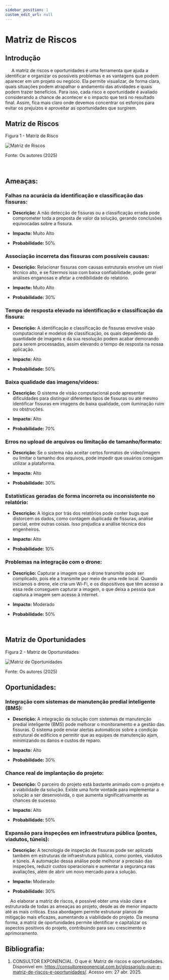 ```yaml
---
sidebar_position: 1
custom_edit_url: null
---
```


# Matriz de Riscos

## Introdução

&nbsp;&nbsp;&nbsp;&nbsp; A matriz de riscos e oportunidades é uma ferramenta que ajuda a identificar e organizar os possíveis problemas e as vantagens que podem aparecer em um projeto ou negócio. Ela permite visualizar, de forma clara, quais situações podem atrapalhar o andamento das atividades e quais podem trazer benefícios. Para isso, cada risco e oportunidade é avaliado considerando a chance de acontecer e o impacto que terá no resultado final. Assim, fica mais claro  onde devemos concentrar os esforços para evitar os  prejuízos e aproveitar as oportunidades que surgirem.
<br />

## Matriz de Riscos

<p style={{textAlign: 'center'}}>Figura 1 - Matriz de Risco</p>
<div style={{margin: 25}}>
    <div style={{textAlign: 'center'}}>
        <img src={require("../../../../static/img/matriz_de_riscos.png").default} style={{width: 800}} alt="Matriz de Riscos" />
        <br />
    </div>
</div>
<p style={{textAlign: 'center'}}>Fonte: Os autores (2025)</p>


<br />


## **Ameaças:**

### **Falhas na acurácia da identificação e classificação das fissuras:** 
- **Descrição:** A não detecção de fissuras ou a classificação errada pode comprometer toda a proposta de valor da solução, gerando conclusões equivocadas sobre a fissura.

- **Impacto:** Muito Alto

- **Probabilidade:** 50% 

 
### **Associação incorreta das fissuras com possíveis causas:** 
- **Descrição:** Relacionar fissuras com causas estruturais envolve um nível técnico alto, e se fizermos isso com baixa confiabilidade, pode gerar análises enganosas e afetar a credibilidade do relatório.

- **Impacto:** Muito Alto 

- **Probabilidade:** 30% 
 
### **Tempo de resposta elevado na identificação e classificação da fissura:** 
- **Descrição:** A identificação e classificação de fissuras envolve visão computacional e modelos de classificação, os quais depedendo da quantidade de imagens e da sua resolução podem acabar demorando para serem processadas, assim elevando o tempo de resposta na nossa aplicação.

- **Impacto:** Alto 

- **Probabilidade:** 50% 

### **Baixa qualidade das imagens/vídeos:** 
- **Descrição:** O sistema de visão computacional pode apresentar dificuldades para distinguir diferentes tipos de fissuras ou até mesmo identificar fissuras em imagens de baixa qualidade, com iluminação ruim ou obstruções.

- **Impacto:** Alto

- **Probabilidade:** 70% 

### **Erros no upload de arquivos ou limitação de tamanho/formato:** 
- **Descrição:** Se o sistema não aceitar certos formatos de vídeo/imagem ou limitar o tamanho dos arquivos, pode impedir que usuários consigam utilizar a plataforma.

- **Impacto:** Alto

- **Probabilidade:** 30% 

### **Estatísticas geradas de forma incorreta ou inconsistente no relatório:** 
- **Descrição:** A lógica por trás dos relatórios pode conter bugs que distorcem os dados, como contagem duplicada de fissuras, análise parcial, entre outras coisas. Isso prejudica a análise técnica dos engenheiros.

- **Impacto:** Alto

- **Probabilidade:** 10%

### **Problemas na integração com o drone:** 
- **Descrição:** Capturar a imagem que o drone transmite pode ser complicado, pois ele a transmite por meio de uma rede local. Quando iniciamos o drone, ele cria um Wi-Fi, e os dispositivos que têm acesso a essa rede conseguem capturar a imagem, o que deixa a pessoa que captura a imagem sem acesso à internet.

- **Impacto:** Moderado

- **Probabilidade:** 50% 

 
<br />

## Matriz de Oportunidades

<p style={{textAlign: 'center'}}>Figura 2 - Matriz de Oportunidades</p>
<div style={{margin: 25}}>
    <div style={{textAlign: 'center'}}>
        <img src={require("../../../../static/img/matriz_de_oportunidades.png").default} style={{width: 800}} alt="Matriz de Oportunidades" />
        <br />
    </div>
</div>
<p style={{textAlign: 'center'}}>Fonte: Os autores (2025)</p>

## **Oportunidades:**

### **Integração com sistemas de manutenção predial inteligente (BMS):** 
- **Descrição:** A integração da solução com sistemas de manutenção predial inteligente (BMS) pode melhorar o monitoramento e a gestão das fissuras. O sistema pode enviar alertas automáticos sobre a condição estrutural de edifícios e permitir que as equipes de manutenção ajam, minimizando os danos e custos de reparo.

- **Impacto:** Alto 

- **Probabilidade:** 30%

### **Chance real de implantação do projeto:** 
- **Descrição:** O parceiro do projeto está bastante animado com o projeto e a viabilidade da solução. Existe uma forte vontade para implementar a solução a ser desenvolvida, o que aumenta significativamente as chances de sucesso. 

- **Impacto:** Alto 

- **Probabilidade:** 50%

### **Expansão para inspeções em infraestrutura pública (pontes, viadutos, túneis):** 
- **Descrição:** A tecnologia de inspeção de fissuras pode ser aplicada também em estruturas de infraestrutura pública, como pontes, viadutos e túneis. A automação dessa análise pode melhorar a precisão das inspeções, reduzir custos operacionais e aumentar a segurança nas avaliações, além de abrir um novo mercado para a solução.

- **Impacto:** Moderado 

- **Probabilidade:** 30%


&nbsp;&nbsp;&nbsp;&nbsp;Ao elaborar a matriz de riscos, é possível obter uma visão clara e estruturada de todas as ameaças ao projeto, desde as de menor impacto até as mais críticas. Essa abordagem permite estruturar planos de mitigação mais eficazes, aumentando a viabilidade do projeto. Da mesma forma, a matriz de oportunidades permite identificar e capitalizar os aspectos positivos do projeto, contribuindo para seu crescimento e aprimoramento.<br />

## **Bibliografia:** 
 
1. CONSULTOR EXPONENCIAL. O que é: Matriz de riscos e oportunidades. Disponível em: https://consultorexponencial.com.br/glossario/o-que-e-matriz-de-riscos-e-oportunidades/. Acesso em: 27 abr. 2025.